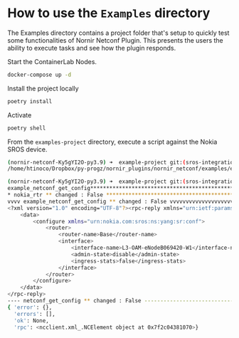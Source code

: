 # How to use the `Examples` directory

The Examples directory contains a project folder that's setup to quickly test some functionalities of Nornir Netconf Plugin. This presents the users the ability to execute tasks and see how the plugin responds.

Start the ContainerLab Nodes.

```bash
docker-compose up -d
```

Install the project locally

```bash
poetry install
```

Activate

```bash
poetry shell
```

From the `examples-project` directory, execute a script against the Nokia SROS device.

```bash
(nornir-netconf-Ky5gYI2O-py3.9) ➜  example-project git:(sros-integration) ✗ pwd
/home/htinoco/Dropbox/py-progz/nornir_plugins/nornir_netconf/examples/example-project
```

```bash
(nornir-netconf-Ky5gYI2O-py3.9) ➜  example-project git:(sros-integration) ✗ python nr_get_config.py
example_netconf_get_config******************************************************
* nokia_rtr ** changed : False *************************************************
vvvv example_netconf_get_config ** changed : False vvvvvvvvvvvvvvvvvvvvvvvvvvvvv INFO
<?xml version="1.0" encoding="UTF-8"?><rpc-reply xmlns="urn:ietf:params:xml:ns:netconf:base:1.0" message-id="urn:uuid:c0be66a3-5d67-4ef4-856e-a8c9c56c77a8">
    <data>
        <configure xmlns="urn:nokia.com:sros:ns:yang:sr:conf">
            <router>
                <router-name>Base</router-name>
                <interface>
                    <interface-name>L3-OAM-eNodeB069420-W1</interface-name>
                    <admin-state>disable</admin-state>
                    <ingress-stats>false</ingress-stats>
                </interface>
            </router>
        </configure>
    </data>
</rpc-reply>
---- netconf_get_config ** changed : False ------------------------------------- INFO
{ 'error': {},
  'errors': [],
  'ok': None,
  'rpc': <ncclient.xml_.NCElement object at 0x7f2c04381070>}
```
